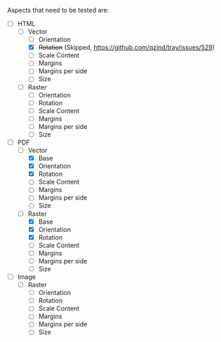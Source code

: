 Aspects that need to be tested are:

- [ ] HTML
    - [ ] Vector
        - [ ] Orientation
        - [x] ~~Rotation~~ (Skipped, https://github.com/qzind/tray/issues/529)
        - [ ] Scale Content
        - [ ] Margins
        - [ ] Margins per side
        - [ ] Size
    - [ ] Raster
        - [ ] Orientation
        - [ ] Rotation
        - [ ] Scale Content
        - [ ] Margins
        - [ ] Margins per side
        - [ ] Size

- [ ] PDF
    - [ ] Vector
        - [x] Base
        - [x] Orientation
        - [x] Rotation
        - [ ] Scale Content
        - [ ] Margins
        - [ ] Margins per side
        - [ ] Size
    - [ ] Raster
        - [x] Base
        - [x] Orientation
        - [x] Rotation
        - [ ] Scale Content
        - [ ] Margins
        - [ ] Margins per side
        - [ ] Size

- [ ] Image
    - [ ] Raster
        - [ ] Orientation
        - [ ] Rotation
        - [ ] Scale Content
        - [ ] Margins
        - [ ] Margins per side
        - [ ] Size
